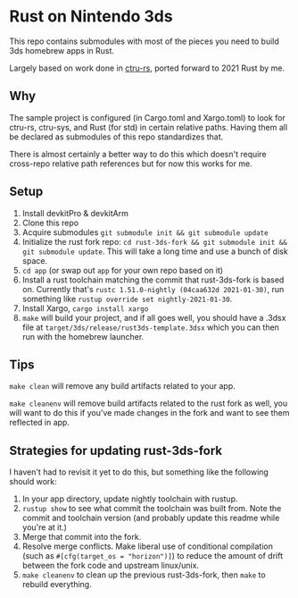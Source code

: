 # Rust on Nintendo 3ds

This repo contains submodules with most of the pieces you need to build 3ds homebrew apps in Rust.

Largely based on work done in [ctru-rs](https://github.com/rust3ds/ctru-rs), ported forward to 2021 Rust by me.

## Why

The sample project is configured (in Cargo.toml and Xargo.toml) to look for ctru-rs, ctru-sys, and Rust (for std) in certain relative paths. Having them all be declared as submodules of this repo standardizes that.

There is almost certainly a better way to do this which doesn't require cross-repo relative path references but for now this works for me.

## Setup

1. Install devkitPro & devkitArm
2. Clone this repo
3. Acquire submodules `git submodule init && git submodule update`
4. Initialize the rust fork repo: `cd rust-3ds-fork && git submodule init && git submodule update`. This will take a long time and use a bunch of disk space.
5. `cd app` (or swap out `app` for your own repo based on it)
6. Install a rust toolchain matching the commit that rust-3ds-fork is based on. Currently that's `rustc 1.51.0-nightly (04caa632d 2021-01-30)`, run something like `rustup override set nightly-2021-01-30`.
7. Install Xargo, `cargo install xargo`
8. `make` will build your project, and if all goes well, you should have a .3dsx file at `target/3ds/release/rust3ds-template.3dsx` which you can then run with the homebrew launcher.

## Tips

`make clean` will remove any build artifacts related to your app.

`make cleanenv` will remove build artifacts related to the rust fork as well, you will want to do this if you've made changes in the fork and want to see them reflected in app.

## Strategies for updating rust-3ds-fork

I haven't had to revisit it yet to do this, but something like the following should work:

1. In your app directory, update nightly toolchain with rustup.
2. `rustup show` to see what commit the toolchain was built from. Note the commit and toolchain version (and probably update this readme while you're at it.)
3. Merge that commit into the fork.
4. Resolve merge conflicts. Make liberal use of conditional compilation (such as `#[cfg(target_os = "horizon")]`) to reduce the amount of drift between the fork code and upstream linux/unix.
5. `make cleanenv` to clean up the previous rust-3ds-fork, then `make` to rebuild everything.
